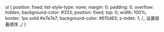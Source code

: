 ul {
position: fixed;
list-style-type: none;
margin: 0;
padding: 0;
overflow: hidden;
background-color: #333;
position: fixed;
top: 0;
width: 100%;
border: 1px solid #e7e7e7;
background-color: #615d63;
z-index: 1; /_ 设置层叠顺序 _/
}
